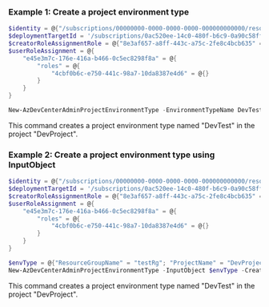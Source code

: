 ### Example 1: Create a project environment type
```powershell
$identity = @{"/subscriptions/00000000-0000-0000-0000-000000000000/resourceGroups/identityGroup/providers/Microsoft.ManagedIdentity/userAssignedIdentities/testidentity1" = @{} }
$deploymentTargetId = '/subscriptions/0ac520ee-14c0-480f-b6c9-0a90c58ffff'
$creatorRoleAssignmentRole = @{"8e3af657-a8ff-443c-a75c-2fe8c4bcb635" = @{} }
$userRoleAssignment = @{
    "e45e3m7c-176e-416a-b466-0c5ec8298f8a" = @{
        "roles" = @{
            "4cbf0b6c-e750-441c-98a7-10da8387e4d6" = @{}
        }
    }
}

New-AzDevCenterAdminProjectEnvironmentType -EnvironmentTypeName DevTest -ProjectName DevProject -ResourceGroupName testRg -CreatorRoleAssignmentRole $creatorRoleAssignmentRole -DeploymentTargetId $deploymentTargetId -IdentityType "SystemAssigned,UserAssigned" -IdentityUserAssignedIdentity $identity -Location "westus3" -Status "Enabled" -UserRoleAssignment $userRoleAssignment
```
This command creates a project environment type named "DevTest" in the project "DevProject".

### Example 2: Create a project environment type using InputObject
```powershell
$identity = @{"/subscriptions/00000000-0000-0000-0000-000000000000/resourceGroups/identityGroup/providers/Microsoft.ManagedIdentity/userAssignedIdentities/testidentity1" = @{} }
$deploymentTargetId = '/subscriptions/0ac520ee-14c0-480f-b6c9-0a90c58ffff'
$creatorRoleAssignmentRole = @{"8e3af657-a8ff-443c-a75c-2fe8c4bcb635" = @{} }
$userRoleAssignment = @{
    "e45e3m7c-176e-416a-b466-0c5ec8298f8a" = @{
        "roles" = @{
            "4cbf0b6c-e750-441c-98a7-10da8387e4d6" = @{}
        }
    }
}

$envType = @{"ResourceGroupName" = "testRg"; "ProjectName" = "DevProject"; "EnvironmentTypeName" = "DevTest"; "SubscriptionId" = "0ac520ee-14c0-480f-b6c9-0a90c58ffff"}
New-AzDevCenterAdminProjectEnvironmentType -InputObject $envType -CreatorRoleAssignmentRole $creatorRoleAssignmentRole -DeploymentTargetId $deploymentTargetId -IdentityType "SystemAssigned,UserAssigned" -IdentityUserAssignedIdentity $identity -Location "westus3" -Status "Enabled" -UserRoleAssignment $userRoleAssignment
```
This command creates a project environment type named "DevTest" in the project "DevProject".

